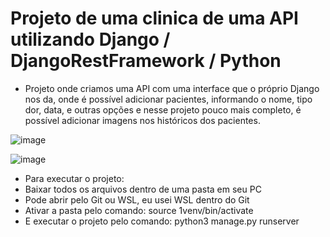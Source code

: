 # Projeto de uma clinica de uma API utilizando Django / DjangoRestFramework / Python

- Projeto onde criamos uma API com uma interface que o próprio Django nos da, onde é possível adicionar pacientes, informando o nome, tipo dor, data, e outras opções e nesse projeto pouco mais completo, é possível adicionar imagens nos históricos dos pacientes.

![image](https://github.com/user-attachments/assets/e3d62e5e-5122-4eed-9f94-d09c36d5c07d)

![image](https://github.com/user-attachments/assets/b002d95b-9982-4858-8c56-d10d9b7671dd)



- Para executar o projeto:
- Baixar todos os arquivos dentro de uma pasta em seu PC
- Pode abrir pelo Git ou WSL, eu usei WSL dentro do Git
- Ativar a pasta pelo comando: source 1venv/bin/activate
- E executar o projeto pelo comando: python3 manage.py runserver
